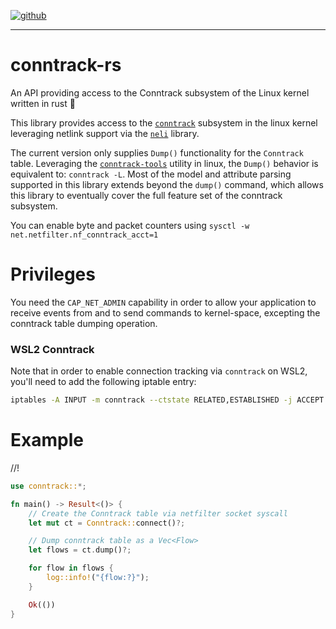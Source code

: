 [![github]](https://github.com/rusty-bolt/conntrack-rs)

[github]: https://img.shields.io/badge/github-rusty--bolt/conntrack--rs-blueviolet?style=for-the-badge&labelColor=555555&logo=github

---
# conntrack-rs
An API providing access to the Conntrack subsystem of the Linux kernel written in rust 🦀

This library provides access to the [`conntrack`](https://conntrack-tools.netfilter.org/conntrack.html) 
subsystem in the linux kernel leveraging netlink support via the [`neli`](https://docs.rs/neli/latest/neli/index.html) 
library. 

The current version only supplies `Dump()` functionality for the `Conntrack` table. Leveraging the 
[`conntrack-tools`](https://conntrack-tools.netfilter.org/) utility in linux, the `Dump()` behavior 
is equivalent to: `conntrack -L`. Most of the model and attribute parsing supported in this library 
extends beyond the `dump()` command, which allows this library to eventually cover the full feature set
of the conntrack subsystem. 

You can enable byte and packet counters using `sysctl -w net.netfilter.nf_conntrack_acct=1`

# Privileges

You need the `CAP_NET_ADMIN` capability in order to allow your application to receive events from and to send commands to kernel-space, 
excepting the conntrack table dumping operation.

### WSL2 Conntrack

Note that in order to enable connection tracking via `conntrack` on WSL2, you'll need to add the following iptable entry:
```bash
iptables -A INPUT -m conntrack --ctstate RELATED,ESTABLISHED -j ACCEPT
```

# Example
//!
```rust
use conntrack::*;

fn main() -> Result<()> {
    // Create the Conntrack table via netfilter socket syscall
    let mut ct = Conntrack::connect()?;

    // Dump conntrack table as a Vec<Flow>
    let flows = ct.dump()?;

    for flow in flows {
        log::info!("{flow:?}");
    }

    Ok(())
}
```
